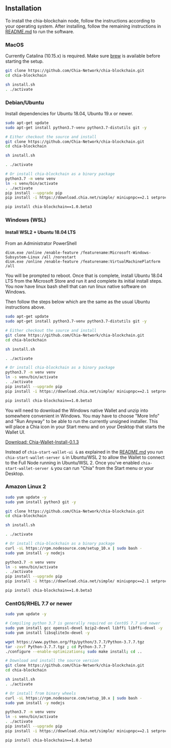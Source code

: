 ## Installation

To install the chia-blockchain node, follow the instructions according to your operating system.
After installing, follow the remaining instructions in [README.md](README.md) to run the software.

### MacOS
Currently Catalina (10.15.x) is required.
Make sure [brew](https://brew.sh/) is available before starting the setup.
```bash
git clone https://github.com/Chia-Network/chia-blockchain.git
cd chia-blockchain

sh install.sh
. ./activate
```

### Debian/Ubuntu

Install dependencies for Ubuntu 18.04, Ubuntu 19.x or newer.
```bash
sudo apt-get update
sudo apt-get install python3.7-venv python3.7-distutils git -y

# Either checkout the source and install
git clone https://github.com/Chia-Network/chia-blockchain.git
cd chia-blockchain

sh install.sh

. ./activate

# Or install chia-blockchain as a binary package
python3.7 -m venv venv
ln -s venv/bin/activate
. ./activate
pip install --upgrade pip
pip install -i https://download.chia.net/simple/ miniupnpc==2.1 setproctitle==1.1.10 cbor2==5.1.0

pip install chia-blockchain==1.0.beta3
```

### Windows (WSL)
#### Install WSL2 + Ubuntu 18.04 LTS

From an Administrator PowerShell
```
dism.exe /online /enable-feature /featurename:Microsoft-Windows-Subsystem-Linux /all /norestart
dism.exe /online /enable-feature /featurename:VirtualMachinePlatform /all
```
You will be prompted to reboot. Once that is complete, install Ubuntu 18.04 LTS from the Microsoft Store and run it and complete its initial install steps. You now have linux bash shell that can run linux native software on Windows.

Then follow the steps below which are the same as the usual Ubuntu instructions above.
```bash
sudo apt-get update
sudo apt-get install python3.7-venv python3.7-distutils git -y

# Either checkout the source and install
git clone https://github.com/Chia-Network/chia-blockchain.git
cd chia-blockchain

sh install.sh

. ./activate

# Or install chia-blockchain as a binary package
python3.7 -m venv venv
ln -s venv/bin/activate
. ./activate
pip install --upgrade pip
pip install -i https://download.chia.net/simple/ miniupnpc==2.1 setproctitle==1.1.10 cbor2==5.1.0

pip install chia-blockchain==1.0.beta3
```
You will need to download the Windows native Wallet and unzip into somewhere convenient in Windows. You may have to choose "More Info" and "Run Anyway" to be able to run the currently unsigned installer. This will place a Chia icon in your Start menu and on your Desktop that starts the Wallet UI.

[Download: Chia-Wallet-Install-0.1.3](https://download.chia.net/beta-1.3-win64-wallet/Chia-Wallet-Install-0.1.3.msi)

Instead of `chia-start-wallet-ui &` as explained in the [README.md](README.md) you run `chia-start-wallet-server &` in Ubuntu/WSL 2 to allow the Wallet to connect to the Full Node running in Ubuntu/WSL 2. Once you've enabled `chia-start-wallet-server &` you can run "Chia" from the Start menu or your Desktop.

### Amazon Linux 2

```bash
sudo yum update -y
sudo yum install python3 git -y

git clone https://github.com/Chia-Network/chia-blockchain.git
cd chia-blockchain

sh install.sh

. ./activate

# Or install chia-blockchain as a binary package
curl -sL https://rpm.nodesource.com/setup_10.x | sudo bash -
sudo yum install -y nodejs

python3.7 -m venv venv
ln -s venv/bin/activate
. ./activate
pip install --upgrade pip
pip install -i https://download.chia.net/simple/ miniupnpc==2.1 setproctitle==1.1.10 cbor2==5.1.0

pip install chia-blockchain==1.0.beta3
```

### CentOS/RHEL 7.7 or newer

```bash
sudo yum update -y

# Compiling python 3.7 is generally required on CentOS 7.7 and newer
sudo yum install gcc openssl-devel bzip2-devel libffi libffi-devel -y
sudo yum install libsqlite3x-devel -y

wget https://www.python.org/ftp/python/3.7.7/Python-3.7.7.tgz
tar -zxvf Python-3.7.7.tgz ; cd Python-3.7.7
./configure --enable-optimizations; sudo make install; cd ..

# Download and install the source version
git clone https://github.com/Chia-Network/chia-blockchain.git
cd chia-blockchain

sh install.sh
. ./activate

# Or install from binary wheels
curl -sL https://rpm.nodesource.com/setup_10.x | sudo bash -
sudo yum install -y nodejs

python3.7 -m venv venv
ln -s venv/bin/activate
. ./activate
pip install --upgrade pip
pip install -i https://download.chia.net/simple/ miniupnpc==2.1 setproctitle==1.1.10 cbor2==5.1.0

pip install chia-blockchain==1.0.beta3
```
